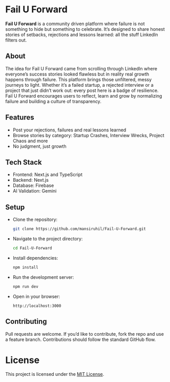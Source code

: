 # Fail U Forward

**Fail U Forward** is a community driven platform where failure is not something to hide but something to celebrate. It’s designed to share honest stories of setbacks, rejections and lessons learned: all the stuff LinkedIn filters out. 

## About 

The idea for Fail U Forward came from scrolling through LinkedIn where everyone’s success stories looked flawless but in reality real growth happens through failure. 
This platform brings those unfiltered, messy journeys to light. 
Whether it’s a failed startup, a rejected interview or a project that just didn’t work out: every post here is a badge of resilience. 
Fail U Forward encourages users to reflect, learn and grow by normalizing failure and building a culture of transparency. 

## Features 

- Post your rejections, failures and real lessons learned
- Browse stories by category: Startup Crashes, Interview Wrecks, Project Chaos and more
- No judgment, just growth 

## Tech Stack 

- Frontend: Next.js and TypeScript
- Backend: Next.js
-  Database: Firebase
-  AI Validation: Gemini 

## Setup 

- Clone the repository:
  ```bash
  git clone https://github.com/mansiruhil/Fail-U-Forward.git
  
- Navigate to the project directory:
  ```bash
  cd Fail-U-Forward
  
- Install dependencies:
  ```bash
  npm install 

- Run the development server: 
  ```bash
  npm run dev 

- Open in your browser:
  ```arduino
  http://localhost:3000  

## Contributing 

Pull requests are welcome. If you’d like to contribute, fork the repo and use a feature branch. Contributions should follow the standard GitHub flow. 

# License 

This project is licensed under the [MIT License](LICENSE).
